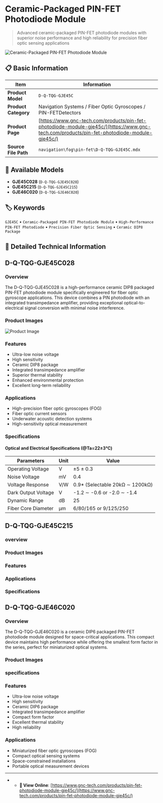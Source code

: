 # Ceramic-Packaged PIN-FET Photodiode Module

> Advanced ceramic-packaged PIN-FET photodiode modules with superior noise performance and high reliability for precision fiber optic sensing applications

![Ceramic-Packaged PIN-FET Photodiode Module](https://www.gnc-tech.com/images/products/navigation/fog/pin-fet/D-Q-TQG-GJE45C/D-Q-TQG-GJE45C.webp)

## 📋 Basic Information

| Item | Information |
|------|------|
| **Product Model** | `D-Q-TQG-GJE45C` |
| **Product Category** | Navigation Systems / Fiber Optic Gyroscopes / PIN-FETDetectors |
| **Product Page** | [https://www.gnc-tech.com/products/pin-fet-photodiode-module-gje45c/](https://www.gnc-tech.com/products/pin-fet-photodiode-module-gje45c/) |
| **Source File Path** | `navigation\fog\pin-fet\D-Q-TQG-GJE45C.mdx` |

## 🔧 Available Models

- **GJE45C028** (`D-Q-TQG-GJE45C028`)
- **GJE45C215** (`D-Q-TQG-GJE45C215`)
- **GJE46C020** (`D-Q-TQG-GJE46C020`)

## 🏷️ Keywords

`GJE45C` • `Ceramic-Packaged PIN-FET Photodiode Module` • `High-Performance PIN-FET Photodiode` • `Precision Fiber Optic Sensing` • `Ceramic DIP8 Package`

## 📖 Detailed Technical Information

## D-Q-TQG-GJE45C028

### Overview

The D-Q-TQG-GJE45C028 is a high-performance ceramic DIP8 packaged PIN-FET photodiode module specifically engineered for fiber optic gyroscope applications. This device combines a PIN photodiode with an integrated transimpedance amplifier, providing exceptional optical-to-electrical signal conversion with minimal noise interference.

### Product Images

![Product Image](https://www.gnc-tech.com/products/navigation/fog/pin-fet/D-Q-TQG-GJE45C/D-Q-TQG-GJE45C028-Slide-01.webp)

### Features

- Ultra-low noise voltage
- High sensitivity
- Ceramic DIP8 package
- Integrated transimpedance amplifier
- Superior thermal stability
- Enhanced environmental protection
- Excellent long-term reliability

### Applications

- High-precision fiber optic gyroscopes (FOG)
- Fiber optic current sensors
- Underwater acoustic detection systems
- High-sensitivity optical measurement

### Specifications

#### Optical and Electrical Specifications (@Ta=22±3℃)
  
| Parameters | Unit | Value |
| --- | --- | --- |
| Operating Voltage | V | ±5 ± 0.3 |
| Noise Voltage | mV | 0.4 |
| Voltage Response | V/W | 0.9* (Selectable 20kΩ ∼ 1200kΩ) |
| Dark Output Voltage | V | -1.2 ∼ -0.6 or -2.0 ∼ -1.4 |
| Dynamic Range | dB | 25 |
| Fiber Core Diameter | μm | 6/80/165 or 9/125/250 |
## D-Q-TQG-GJE45C215

### overview

### Product Images

### Features

### Applications

### Specifications

## D-Q-TQG-GJE46C020

### Overview

The D-Q-TQG-GJE46C020 is a ceramic DIP6 packaged PIN-FET photodiode module designed for space-critical applications. This compact device maintains high performance while offering the smallest form factor in the series, perfect for miniaturized optical systems.

### Product Images

### specifications

### Features

- Ultra-low noise voltage
- High sensitivity
- Ceramic DIP6 package
- Integrated transimpedance amplifier
- Compact form factor
- Excellent thermal stability
- High reliability

### Applications

- Miniaturized fiber optic gyroscopes (FOG)
- Compact optical sensing systems
- Space-constrained installations
- Portable optical measurement devices
- ---
- - **🔗 View Online**: [https://www.gnc-tech.com/products/pin-fet-photodiode-module-gje45c/](https://www.gnc-tech.com/products/pin-fet-photodiode-module-gje45c/)
